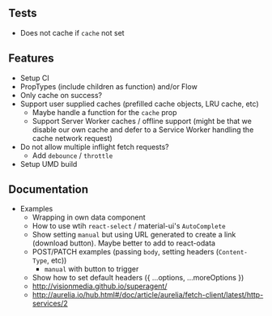 ## Tests
- Does not cache if `cache` not set

## Features
- Setup CI
- PropTypes (include children as function) and/or Flow
- Only cache on success?
- Support user supplied caches (prefilled cache objects, LRU cache, etc)
  - Maybe handle a function for the `cache` prop
  - Support Server Worker caches / offline support (might be that we disable our own cache and defer to a Service Worker handling the cache network request)
- Do not allow multiple inflight fetch requests?
  - Add `debounce` / `throttle`
- Setup UMD build

## Documentation
- Examples
  - Wrapping <Fetch /> in own data component
  - How to use wtih `react-select` / material-ui's `AutoComplete`
  - Show setting `manual` but using URL generated to create a link (download button).  Maybe better to add to react-odata
  - POST/PATCH examples (passing `body`, setting headers (`Content-Type`, etc))
    - `manual` with button to trigger
  - Show how to set default headers ({ ...options, ...moreOptions })
  - http://visionmedia.github.io/superagent/
  - http://aurelia.io/hub.html#/doc/article/aurelia/fetch-client/latest/http-services/2